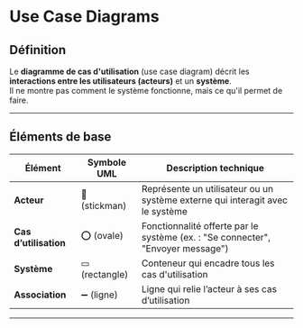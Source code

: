 # Use Case Diagrams

## Définition

Le **diagramme de cas d'utilisation** (use case diagram) décrit les **interactions entre les utilisateurs (acteurs)** et un **système**.  
Il ne montre pas comment le système fonctionne, mais ce qu'il permet de faire.

---

## Éléments de base

| Élément               | Symbole UML   | Description technique                                                           |
| --------------------- | ------------- | ------------------------------------------------------------------------------- |
| **Acteur**            | 👤 (stickman) | Représente un utilisateur ou un système externe qui interagit avec le système   |
| **Cas d’utilisation** | ⭕ (ovale)    | Fonctionnalité offerte par le système (ex. : "Se connecter", "Envoyer message") |
| **Système**           | ▭ (rectangle) | Conteneur qui encadre tous les cas d'utilisation                                |
| **Association**       | ➖ (ligne)    | Ligne qui relie l’acteur à ses cas d’utilisation                                |

---
